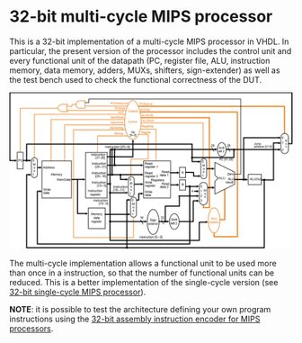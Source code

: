 # 32-bit multi-cycle MIPS processor

This is a 32-bit implementation of a multi-cycle MIPS processor in VHDL.
In particular, the present version of the processor includes the control unit and every functional unit of the datapath (PC, register file, ALU, instruction memory, data memory, adders, MUXs, shifters, sign-extender) as well as the test bench used to check the functional correctness of the DUT.

<p align="center"><img src="./MIPS32_multi-cycle_diagram.png" width="700px"></img><p>

The multi-cycle implementation allows a functional unit to be used more than once in a instruction, so that the number of functional units can be reduced.
This is a better implementation of the single-cycle version (see [32-bit single-cycle MIPS processor](https://github.com/david-palma/MIPS-32bit/MIPS32_single_cycle)).

**NOTE**: it is possible to test the architecture defining your own program instructions using the [32-bit assembly instruction encoder for MIPS processors](https://github.com/david-palma/MIPS-32bit/MIPS32_encoder).
